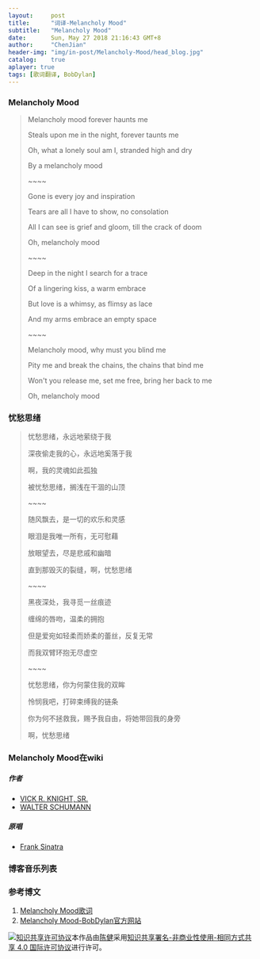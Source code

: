 ```yaml
---
layout:     post
title:      "词译-Melancholy Mood"
subtitle:   "Melancholy Mood"
date:       Sun, May 27 2018 21:16:43 GMT+8
author:     "ChenJian"
header-img: "img/in-post/Melancholy-Mood/head_blog.jpg"
catalog:    true
aplayer: true
tags: [歌词翻译, BobDylan]
---
```


<div 
    class="aplayer"
    data-id="413961583"
    data-server="netease"
    data-type="song"
    data-autoplay="true"
    data-fixed="true">
</div>

### Melancholy Mood

> Melancholy mood forever haunts me
>
> Steals upon me in the night, forever taunts me
>
> Oh, what a lonely soul am I, stranded high and dry
>
> By a melancholy mood
>
> \~~~~ 
>
> Gone is every joy and inspiration
> 
> Tears are all I have to show, no consolation
> 
> All I can see is grief and gloom, till the crack of doom
> 
> Oh, melancholy mood
> 
> \~~~~
>
> Deep in the night I search for a trace
>
> Of a lingering kiss, a warm embrace
>
> But love is a whimsy, as flimsy as lace
>
> And my arms embrace an empty space
>
> \~~~~
>
> Melancholy mood, why must you blind me
>
> Pity me and break the chains, the chains that bind me
> 
> Won't you release me, set me free, bring her back to me
> 
> Oh, melancholy mood


### 忧愁思绪

> 忧愁思绪，永远地萦绕于我
>
> 深夜偷走我的心，永远地奚落于我
> 
> 啊，我的灵魂如此孤独
> 
> 被忧愁思绪，搁浅在干涸的山顶
>
> \~~~~
>
> 随风飘去，是一切的欢乐和灵感
> 
> 眼泪是我唯一所有，无可慰藉
>
> 放眼望去，尽是悲戚和幽暗
> 
> 直到那毁灭的裂缝，啊，忧愁思绪
>
> \~~~~
>
> 黑夜深处，我寻觅一丝痕迹
> 
> 缠绵的唇吻，温柔的拥抱
> 
> 但是爱宛如轻柔而娇柔的蕾丝，反复无常
> 
> 而我双臂环抱无尽虚空
> 
> \~~~~
> 
> 忧愁思绪，你为何蒙住我的双眸
> 
> 怜悯我吧，打碎束缚我的链条
> 
> 你为何不拯救我，赐予我自由，将她带回我的身旁
> 
> 啊，忧愁思绪


### Melancholy Mood在wiki

##### 作者

- [VICK R. KNIGHT, SR.](https://www.discogs.com/artist/883865-Vick-Knight?filter_anv=1&anv=Vick+R.+Knight%2C+Sr.)
- [WALTER SCHUMANN](https://en.wikipedia.org/wiki/Walter_Schumann)

##### 原唱

- [Frank Sinatra](https://en.wikipedia.org/wiki/Walter_Schumann)

<div 
    class="aplayer"
    data-id="555694766"
    data-server="netease"
    data-type="song"
    data-autoplay="false"
    data-fixed="true">
</div>


### 博客音乐列表

<div
    class="aplayer"
    data-id="2258267343"
    data-server="netease"
    data-type="playlist">
</div>


### 参考博文

1. [Melancholy Mood歌词](https://genius.com/Bob-dylan-melancholy-mood-lyrics)
2. [Melancholy Mood-BobDylan官方网站](https://www.bobdylan.com/songs/melancholy-mood/)


<a rel="license" href="http://creativecommons.org/licenses/by-nc-sa/4.0/"><img alt="知识共享许可协议" style="border-width:0" src="https://i.creativecommons.org/l/by-nc-sa/4.0/88x31.png" /></a>本作品由<a xmlns:cc="http://creativecommons.org/ns#" href="https://o-my-chenjian.com/2018/05/27/Melancholy-Mood/" property="cc:attributionName" rel="cc:attributionURL">陈健</a>采用<a rel="license" href="http://creativecommons.org/licenses/by-nc-sa/4.0/">知识共享署名-非商业性使用-相同方式共享 4.0 国际许可协议</a>进行许可。